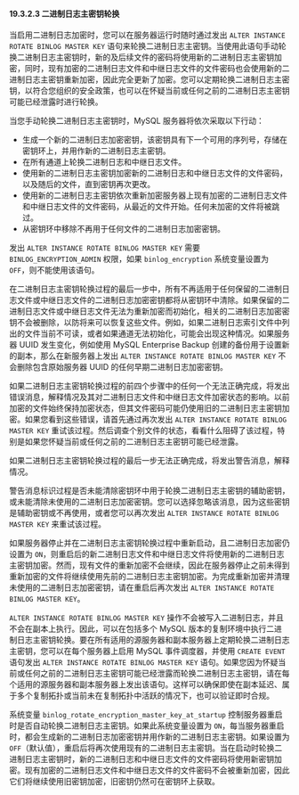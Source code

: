 #### 19.3.2.3 二进制日志主密钥轮换

当启用二进制日志加密时，您可以在服务器运行时随时通过发出 `ALTER INSTANCE ROTATE BINLOG MASTER KEY` 语句来轮换二进制日志主密钥。当使用此语句手动轮换二进制日志主密钥时，新的及后续文件的密码将使用新的二进制日志主密钥加密，同时，现有加密的二进制日志文件和中继日志文件的文件密码也会使用新的二进制日志主密钥重新加密，因此完全更新了加密。您可以定期轮换二进制日志主密钥，以符合您组织的安全政策，也可以在怀疑当前或任何之前的二进制日志主密钥可能已经泄露时进行轮换。

当您手动轮换二进制日志主密钥时，MySQL 服务器将依次采取以下行动：

- 生成一个新的二进制日志加密密钥，该密钥具有下一个可用的序列号，存储在密钥环上，并用作新的二进制日志主密钥。
- 在所有通道上轮换二进制日志和中继日志文件。
- 使用新的二进制日志主密钥加密新的二进制日志和中继日志文件的文件密码，以及随后的文件，直到密钥再次更改。
- 使用新的二进制日志主密钥依次重新加密服务器上现有加密的二进制日志文件和中继日志文件的文件密码，从最近的文件开始。任何未加密的文件将被跳过。
- 从密钥环中移除不再用于任何文件的二进制日志加密密钥。

发出 `ALTER INSTANCE ROTATE BINLOG MASTER KEY` 需要 `BINLOG_ENCRYPTION_ADMIN` 权限，如果 `binlog_encryption` 系统变量设置为 `OFF`，则不能使用该语句。

在二进制日志主密钥轮换过程的最后一步中，所有不再适用于任何保留的二进制日志文件或中继日志文件的二进制日志加密密钥都将从密钥环中清除。如果保留的二进制日志文件或中继日志文件无法为重新加密而初始化，相关的二进制日志加密密钥不会被删除，以防将来可以恢复这些文件。例如，如果二进制日志索引文件中列出的文件当前不可读，或者如果通道无法初始化，可能会出现这种情况。如果服务器 UUID 发生变化，例如使用 MySQL Enterprise Backup 创建的备份用于设置新的副本，那么在新服务器上发出 `ALTER INSTANCE ROTATE BINLOG MASTER KEY` 不会删除包含原始服务器 UUID 的任何早期二进制日志加密密钥。

如果二进制日志主密钥轮换过程的前四个步骤中的任何一个无法正确完成，将发出错误消息，解释情况及其对二进制日志文件和中继日志文件加密状态的影响。以前加密的文件始终保持加密状态，但其文件密码可能仍使用旧的二进制日志主密钥加密。如果您看到这些错误，请首先通过再次发出 `ALTER INSTANCE ROTATE BINLOG MASTER KEY` 重试该过程。然后调查个别文件的状态，看看什么阻碍了该过程，特别是如果您怀疑当前或任何之前的二进制日志主密钥可能已经泄露。

如果二进制日志主密钥轮换过程的最后一步无法正确完成，将发出警告消息，解释情况。

警告消息标识过程是否未能清除密钥环中用于轮换二进制日志主密钥的辅助密钥，或未能清除未使用的二进制日志加密密钥。您可以选择忽略该消息，因为这些密钥是辅助密钥或不再使用，或者您可以再次发出 `ALTER INSTANCE ROTATE BINLOG MASTER KEY` 来重试该过程。

如果服务器停止并在二进制日志主密钥轮换过程中重新启动，且二进制日志加密仍设置为 `ON`，则重启后的新二进制日志文件和中继日志文件将使用新的二进制日志主密钥加密。然而，现有文件的重新加密不会继续，因此在服务器停止之前未得到重新加密的文件将继续使用先前的二进制日志主密钥加密。为完成重新加密并清理未使用的二进制日志加密密钥，请在重启后再次发出 `ALTER INSTANCE ROTATE BINLOG MASTER KEY`。

`ALTER INSTANCE ROTATE BINLOG MASTER KEY` 操作不会被写入二进制日志，并且不会在副本上执行。因此，可以在包括多个 MySQL 版本的复制环境中执行二进制日志主密钥轮换。要在所有适用的源服务器和副本服务器上定期轮换二进制日志主密钥，您可以在每个服务器上启用 MySQL 事件调度器，并使用 `CREATE EVENT` 语句发出 `ALTER INSTANCE ROTATE BINLOG MASTER KEY` 语句。如果您因为怀疑当前或任何之前的二进制日志主密钥可能已经泄露而轮换二进制日志主密钥，请在每个适用的源服务器和副本服务器上发出该语句。这样可以确保即使在副本延迟、属于多个复制拓扑或当前未在复制拓扑中活跃的情况下，也可以验证即时合规。

系统变量 `binlog_rotate_encryption_master_key_at_startup` 控制服务器重启时是否自动轮换二进制日志主密钥。如果此系统变量设置为 `ON`，每当服务器重启时，都会生成新的二进制日志加密密钥并用作新的二进制日志主密钥。如果设置为 `OFF`（默认值），重启后将再次使用现有的二进制日志主密钥。当在启动时轮换二进制日志主密钥时，新的二进制日志和中继日志文件的文件密码将使用新密钥加密。现有加密的二进制日志文件和中继日志文件的文件密码不会被重新加密，因此它们将继续使用旧密钥加密，旧密钥仍然可在密钥环上获取。